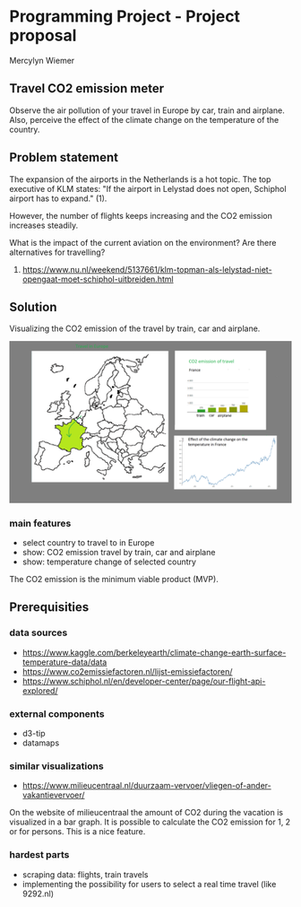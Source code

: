 # Programming Project - Project proposal

Mercylyn Wiemer

## Travel CO2 emission meter

Observe the air pollution of your travel in Europe by car, train and airplane. Also, perceive the effect of the climate change on the temperature of the country.

## Problem statement ##
The expansion of the airports in the Netherlands is a hot topic. The top executive of KLM states: "If the airport in Lelystad does not open, Schiphol airport has to expand." (1).

However, the number of flights keeps increasing and the CO2 emission increases steadily.

What is the impact of the current aviation on the environment? Are there alternatives for travelling?
1) https://www.nu.nl/weekend/5137661/klm-topman-als-lelystad-niet-opengaat-moet-schiphol-uitbreiden.html

## Solution ##
Visualizing the CO2 emission of the travel by train, car and airplane.

![](https://github.com/mercylyn/mprogproject/blob/master/mprog_sketch.png)

### main features ###
* select country to travel to in Europe
* show: CO2 emission travel by train, car and airplane
* show: temperature change of selected country

The CO2 emission is the minimum viable product (MVP).

## Prerequisities ##

### data sources ###
* https://www.kaggle.com/berkeleyearth/climate-change-earth-surface-temperature-data/data
* https://www.co2emissiefactoren.nl/lijst-emissiefactoren/
* https://www.schiphol.nl/en/developer-center/page/our-flight-api-explored/

### external components ###
* d3-tip
* datamaps

### similar visualizations ###
* https://www.milieucentraal.nl/duurzaam-vervoer/vliegen-of-ander-vakantievervoer/

On the website of milieucentraal the amount of CO2 during the vacation is visualized in a bar graph. It is possible to calculate the CO2 emission for 1, 2 or for persons. This is a nice feature.

### hardest parts ###
* scraping data: flights, train travels
* implementing the possibility for users to select a real time travel (like 9292.nl)
